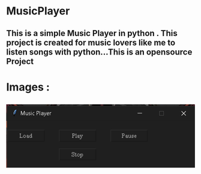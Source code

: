 # MusicPlayer
##  This is a simple Music Player in python . This project is created for music lovers like me to listen songs with python...This is an opensource Project
# Images :
## <img src=https://raw.githubusercontent.com/swagkarna/MusicPlayer/main/img.png>
